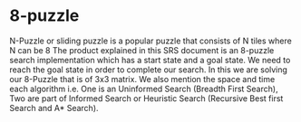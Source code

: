# 8-puzzle
N-Puzzle or sliding puzzle is a popular puzzle that consists of N tiles where N can be 8
The product explained in this SRS document is an 8-puzzle search implementation which has a start state and a goal state. We need to reach the goal state in order to complete our search. In this we are solving our 8-Puzzle that is of 3x3 matrix. We also mention the space and time each algorithm i.e. One is an Uninformed Search (Breadth First Search), Two are part of Informed Search or Heuristic Search (Recursive Best first Search and A* Search). 
